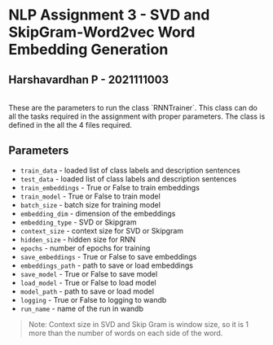 # NLP Assignment 3 - SVD and SkipGram-Word2vec Word Embedding Generation
## Harshavardhan P - 2021111003

<br>
These are the parameters to run the class `RNNTrainer`. This class can do all the tasks required in the assignment with proper parameters. The class is defined in the all the 4 files required.

## Parameters
- `train_data` - loaded list of class labels and description sentences
- `test_data` - loaded list of class labels and description sentences
- `train_embeddings` - True or False to train embeddings
- `train_model` - True or False to train model
- `batch_size` - batch size for training model
- `embedding_dim` - dimension of the embeddings
- `embedding_type` - SVD or Skipgram
- `context_size` - context size for SVD or Skipgram
- `hidden_size` - hidden size for RNN
- `epochs` - number of epochs for training
- `save_embeddings` - True or False to save embeddings
- `embeddings_path` - path to save or load embeddings
- `save_model` - True or False to save model
- `load_model` - True or False to load model
- `model_path` - path to save or load model
- `logging` - True or False to logging to wandb
- `run_name` - name of the run in wandb

> Note: Context size in SVD and Skip Gram is window size, so it is 1 more than the number of words on each side of the word.
